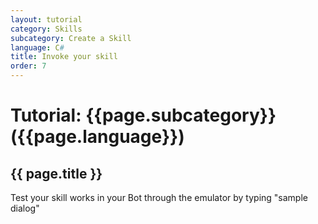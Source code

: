 ```yaml
---
layout: tutorial
category: Skills
subcategory: Create a Skill
language: C#
title: Invoke your skill
order: 7
---
```


# Tutorial: {{page.subcategory}} ({{page.language}})

## {{ page.title }}

Test your skill works in your Bot through the emulator by typing "sample dialog"
